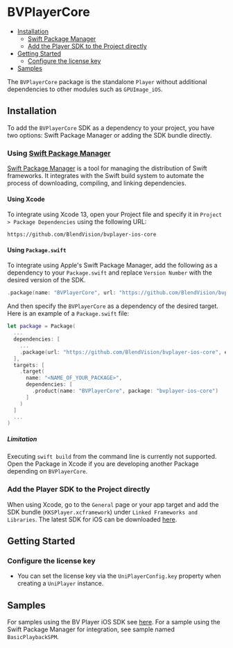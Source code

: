 # BVPlayerCore

- [Installation](#installation)
    - [Swift Package Manager](#using-swift-package-manager)
    - [Add the Player SDK to the Project directly](#add-the-player-sdk-to-the-project-directly)
- [Getting Started](#getting-started)
    - [Configure the license key](#configure-the-license-key)
- [Samples](#samples)

The `BVPlayerCore` package is the standalone `Player` without additional dependencies to other modules such as `GPUImage_iOS`.

## Installation
To add the `BVPlayerCore` SDK as a dependency to your project, you have two options: Swift Package Manager or adding the SDK bundle directly.

### Using [Swift Package Manager](https://swift.org/package-manager/)
[Swift Package Manager](https://swift.org/package-manager/) is a tool for managing the distribution of Swift frameworks. It integrates with the Swift build system to automate the process of downloading, compiling, and linking dependencies.

#### Using Xcode
To integrate using Xcode 13, open your Project file and specify it in `Project > Package Dependencies` using the following URL:

```
https://github.com/BlendVision/bvplayer-ios-core
```

#### Using `Package.swift`
To integrate using Apple's Swift Package Manager, add the following as a dependency to your `Package.swift` and replace `Version Number` with the desired version of the SDK.

```swift
.package(name: "BVPlayerCore", url: "https://github.com/BlendVision/bvplayer-ios-core", .exact("Version Number"))
```

And then specify the `BVPlayerCore` as a dependency of the desired target. Here is an example of a `Package.swift` file:

```swift
let package = Package(
  ...
  dependencies: [
    ...
    .package(url: "https://github.com/BlendVision/bvplayer-ios-core", exact: "Version Number")
  ],
  targets: [
    .target(
      name: "<NAME_OF_YOUR_PACKAGE>", 
      dependencies: [
        .product(name: "BVPlayerCore", package: "bvplayer-ios-core")
      ]
    )
  ]
  ...
)
```

##### Limitation
Executing `swift build` from the command line is currently not supported. Open the Package in Xcode if you are developing another Package depending on `BVPlayerCore`.

### Add the Player SDK to the Project directly
When using Xcode, go to the `General` page or your app target and add the SDK bundle (`KKSPlayer.xcframework`) under `Linked Frameworks and Libraries`. The latest SDK for iOS can be downloaded [here](https://github.com/BlendVision/iOS-Player-SDK/releases/download/2.4.1/KKSPlayer-2.4.1.42.xcframework.zip).

## Getting Started
### Configure the license key

- You can set the license key via the `UniPlayerConfig.key` property when creating a `UniPlayer` instance.

## Samples

For samples using the BV Player iOS SDK see [here](https://github.com/BlendVision/iOS-Player-SDK).
For a sample using the Swift Package Manager for integration, see sample named `BasicPlaybackSPM`.
